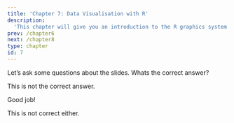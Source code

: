 ```yaml
---
title: 'Chapter 7: Data Visualisation with R'
description:
  'This chapter will give you an introduction to the R graphics system and teach you how to get started with using the `ggplot2` package for drawing all kind of plots.'
prev: /chapter6
next: /chapter8
type: chapter
id: 7
---
```


<exercise id="1" title="R Graphics" type="slides">

<slides source="chapter7_01_rgraphics"> </slides>

</exercise>

<exercise id="2" title="R Graphics">

Let’s ask some questions about the slides. Whats the correct answer?

<choice>

<opt text="Answer one" >

This is not the correct answer.

</opt>

<opt text="Answer two" correct="true">

Good job!

</opt>

<opt text="Answer three" >

This is not correct either.

</opt>

</choice>

</exercise>
